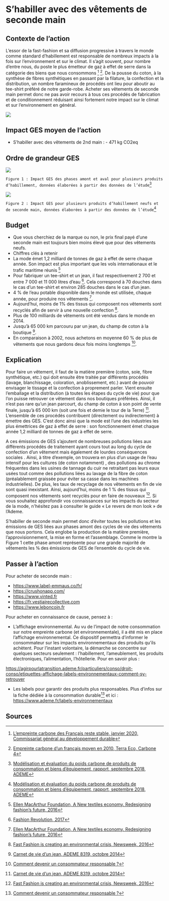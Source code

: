 # S’habiller avec des vêtements de seconde main

## Contexte de l’action
L’essor de la fast-fashion et sa diffusion progressive à travers le monde comme standard d’habillement est responsable de nombreux impacts à la fois sur l’environnement et sur le climat. Il s’agit souvent, pour nombre d’entre nous, du poste le plus émetteur de gaz à effet de serre dans la catégorie des biens que nous consommons [^1] [^2]. De la pousse du coton, à la synthèse de fibres synthétiques en passant par la filature, la confection et la distribution, un nombre faramineux de procédés ont lieu pour aboutir au tee-shirt préféré de notre garde-robe. Acheter ses vêtements de seconde main permet donc ne pas avoir recours à tous ces procédés de fabrication et de conditionnement réduisant ainsi fortement notre impact sur le climat et sur l’environnement en général.

![](https://ecolab-data.netlify.app/images/Chiffres-cles_Mode-2nde-main_v2.png)

## Impact GES moyen de l’action

- S’habiller avec des vêtements de 2nd main : - 471 kg CO2eq 

## Ordre de grandeur GES

![](https://www.associationbilancarbone.fr/wp-content/uploads/2020/12/mode-2nd-main-fig1.jpg)

```Figure 1 : Impact GES des phases amont et aval pour plusieurs produits d’habillement, données élaborées à partir des données de l’étude```[^3]


![](https://www.associationbilancarbone.fr/wp-content/uploads/2020/12/mode-2nd-main-fig2.jpg)

```Figure 2 : Impact GES pour plusieurs produits d’habillement neufs et de seconde main, données élaborées à partir des données de l’étude```[^3]

## Budget

- Que vous cherchiez de la marque ou non, le prix final payé d’une seconde main est toujours bien moins élevé que pour des vêtements neufs.
- Chiffres clés à retenir
- La mode émet 1,2 milliard de tonnes de gaz à effet de serre chaque année. Son impact est plus important que les vols internationaux et le trafic maritime réunis [^4]
- Pour fabriquer un tee-shirt et un jean, il faut respectivement 2 700 et entre 7 000 et 11 000 litres d’eau [^5]. Cela correspond à 70 douches dans le cas d’un tee-shirt et environ 285 douches dans le cas d’un jean.
- 4 % de l’eau potable disponible dans le monde est utilisée, chaque année, pour produire nos vêtements [^4].
- Aujourd’hui, moins de 1% des tissus qui composent nos vêtements sont recyclés afin de servir à une nouvelle confection [^6].
- Plus de 100 milliards de vêtements ont été vendus dans le monde en 2014.
- Jusqu’à 65 000 km parcouru par un jean, du champ de coton à la boutique [^7].
- En comparaison à 2002, nous achetons en moyenne 60 % de plus de vêtements que nous gardons deux fois moins longtemps [^8].

## Explication
Pour faire un vêtement, il faut de la matière première (coton, soie, fibre synthétique, etc.) qui doit ensuite être traitée par différents procédés (lavage, blanchissage, coloration, anoblissement, etc.) avant de pouvoir envisager le tissage et la confection à proprement parler. Vient ensuite l’emballage et la distribution (à toutes les étapes du cycle de vie) pour que l’on puisse retrouver ce vêtement dans nos boutiques préférées. Ainsi, il n’est pas rare qu’un jean parcourt, du champ de coton à son point de vente finale, jusqu’à 65 000 km (soit une fois et demie le tour de la Terre) [^7]. L’ensemble de ces procédés contribuent (directement ou indirectement) à émettre des GES. C’est donc ainsi que la mode est l’une des industries les plus émettrices de gaz à effet de serre : son fonctionnement émet chaque année 1,2 milliard de tonnes de gaz à effet de serre.

A ces émissions de GES s’ajoutent de nombreuses pollutions liées aux différents procédés de traitement ayant cours tout au long du cycle de confection d’un vêtement mais également de lourdes conséquences sociales . Ainsi, à titre d’exemple, on trouvera en plus d’un usage de l’eau intensif pour les cultures (de coton notamment) , des pollutions au chrome fréquentes dans les usines de tannage du cuir ne retraitant pas leurs eaux usées tout comme des pollutions liées au lavage de la fibre de coton (préalablement graissée pour éviter sa casse dans les machines industrielles). De plus, les taux de recyclage de nos vêtements en fin de vie sont quasi inexistant. Ainsi, aujourd’hui, moins de 1 % des tissus qui composent nos vêtements sont recyclés pour en faire de nouveaux  [^6]. Si vous souhaitez approfondir vos connaissances sur les impacts du secteur de la mode, n'hésitez pas à consulter le guide « Le revers de mon look » de l’Ademe.

S’habiller de seconde main permet donc d’éviter toutes les pollutions et les émissions de GES liées aux phases amont des cycles de vie des vêtements que nous portons. Cela englobe la production de la matière première, l’approvisionnement, la mise en forme et l’assemblage. Comme le montre la Figure 1 cette phase amont représente pour une grande majorité de vêtements les ¾ des émissions de GES de l’ensemble du cycle de vie.

## Passer à l’action
Pour acheter de seconde main :
- <https://www.label-emmaus.co/fr/>
- <https://crushonapp.com/>
- <https://www.vinted.fr>
- <https://fr.vestiairecollective.com>
- <https://www.leboncoin.fr>

Pour acheter en connaissance de cause, pensez à : 
- L’affichage environnemental. Au vu de l’impact de notre consommation sur notre empreinte carbone (et environnementale), il a été mis en place l’affichage environnemental. Ce dispositif permettra d’informer le consommateur sur les impacts environnementaux des produits qu’ils achètent. Pour l’instant volontaire, la démarche se concentre sur quelques secteurs seulement : l’habillement, l’ameublement, les produits électroniques, l’alimentation, l’hôtellerie. Pour en savoir plus :

<https://agirpourlatransition.ademe.fr/particuliers/conso/droit-conso/etiquettes-affichage-labels-environnementaux-comment-sy-retrouver>

- Les labels pour garantir des produits plus responsables. Plus d’infos sur la fiche dédiée à la consommation durable[^8] et ici : <https://www.ademe.fr/labels-environnementaux>

## Sources
[^1]: [L’empreinte carbone des Français reste stable, janvier 2020, Commissariat général au développement durable](https://www.statistiques.developpement-durable.gouv.fr/sites/default/files/2020-01/datalab-essentiel-204-l-empreinte-carbone-des-francais-reste-%20stable-janvier2020.pdf)
[^2]: [Empreinte carbone d’un français moyen en 2010, Terra Eco, Carbone 4](https://www.terraeco.net/1990-2010-Notre-r-evolution,19337.html)
[^3]: [Modélisation et évaluation du poids carbone de produits de consommation et biens d’équipement, rapport, septembre 2018, ADEME](https://librairie.ademe.fr/consommer-autrement/1190-modelisation-et-evaluation-du-poids-carbone-de-produits-de-consommation-et-biens-d-equipement.html#:~:text=effet%20de%20serre.-,La%20pr%C3%A9sente%20%C3%A9tude%20propose%20une%20%C3%A9valuation%20du%20%C2%ABpoids%20carbone%C2%BB%20de,renouvellement%20trop%20fr%C3%A9quent%20des%20%C3%A9quipements)
[^4]: [Ellen MacArthur Foundation, A New textiles economy. Redesigning fashion’s future, 2016](https://ellenmacarthurfoundation.org/a-new-textiles-economy)
[^5]: [Fashion Revolution, 2017](https://www.fashionrevolution.org/2017-impact/)
[^6]: [Fast Fashion is creating an environmental crisis, Newsweek, 2016](https://www.newsweek.com/2016/09/09/old-clothes-fashion-waste-crisis-494824.html)
[^7]: [Carnet de vie d’un jean, ADEME 8319, octobre 2014](https://refashion.fr/eco-design/sites/default/files/fichiers/Carnet%20de%20vie%20d%27un%20jean.pdf)
[^8]: [Comment devenir un consommateur responsable ?](https://multimedia.ademe.fr/infographies/infographie-consommation-responsable/)
